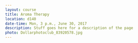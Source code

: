 ```yaml
---
layout: course
title: Aroma Therapy
location: d140
date-time: Mon, 3 p.m., June 30, 2017
description: Stuff goes here for a description of the page
photo: Dollarphotoclub_83920578.jpg
---
```

